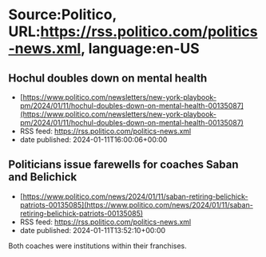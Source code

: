 # Source:Politico, URL:https://rss.politico.com/politics-news.xml, language:en-US

## Hochul doubles down on mental health
 - [https://www.politico.com/newsletters/new-york-playbook-pm/2024/01/11/hochul-doubles-down-on-mental-health-00135087](https://www.politico.com/newsletters/new-york-playbook-pm/2024/01/11/hochul-doubles-down-on-mental-health-00135087)
 - RSS feed: https://rss.politico.com/politics-news.xml
 - date published: 2024-01-11T16:00:06+00:00



## Politicians issue farewells for coaches Saban and Belichick
 - [https://www.politico.com/news/2024/01/11/saban-retiring-belichick-patriots-00135085](https://www.politico.com/news/2024/01/11/saban-retiring-belichick-patriots-00135085)
 - RSS feed: https://rss.politico.com/politics-news.xml
 - date published: 2024-01-11T13:52:10+00:00

Both coaches were institutions within their franchises.

